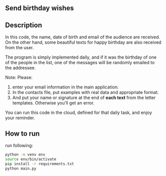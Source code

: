 ## Send birthday wishes

## Description
In this code, the name, date of birth and email of the audience are received. On the other hand, some beautiful texts 
for happy birthday are also received from the user.

The program is simply implemented daily, and if it was the birthday of one of the people in the list,
one of the messages will be randomly emailed to the addressee.

Note: 
Please:
1. enter your email information in the main application.
2. In the contacts file, put examples with real data and appropriate format.
3. And put your name or signature at the end of **each text** from the letter templates.
Otherwise you'll get an error.

You can run this code in the cloud, defined for that daily task, and enjoy your reminder.


## How to run
run following:
```bash
python -m venv env
source env/bin/activate
pip install -r requirements.txt
python main.py
```
